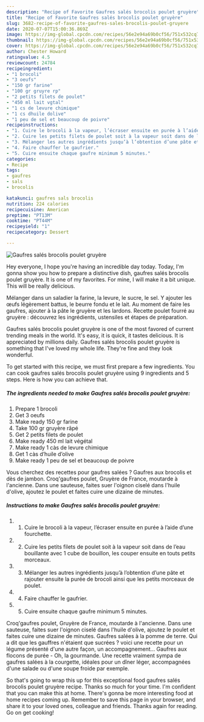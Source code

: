 ```yaml
---
description: "Recipe of Favorite Gaufres salés brocolis poulet gruyère"
title: "Recipe of Favorite Gaufres salés brocolis poulet gruyère"
slug: 3682-recipe-of-favorite-gaufres-sales-brocolis-poulet-gruyere
date: 2020-07-07T15:00:36.869Z
image: https://img-global.cpcdn.com/recipes/56e2e94a69b0cf56/751x532cq70/gaufres-sales-brocolis-poulet-gruyere-photo-principale-de-la-recette.jpg
thumbnail: https://img-global.cpcdn.com/recipes/56e2e94a69b0cf56/751x532cq70/gaufres-sales-brocolis-poulet-gruyere-photo-principale-de-la-recette.jpg
cover: https://img-global.cpcdn.com/recipes/56e2e94a69b0cf56/751x532cq70/gaufres-sales-brocolis-poulet-gruyere-photo-principale-de-la-recette.jpg
author: Chester Howard
ratingvalue: 4.5
reviewcount: 24784
recipeingredient:
- "1 brocoli"
- "3 oeufs"
- "150 gr farine"
- "100 gr gruyre rp"
- "2 petits filets de poulet"
- "450 ml lait vgtal"
- "1 cs de levure chimique"
- "1 cs dhuile dolive"
- "1 peu de sel et beaucoup de poivre"
recipeinstructions:
- "1. Cuire le brocoli à la vapeur, l’écraser ensuite en purée à l’aide d’une fourchette."
- "2. Cuire les petits filets de poulet soit à la vapeur soit dans de l’eau bouillante avec 1 cube de bouillon, les couper ensuite en touts petits morceaux."
- "3. Mélanger les autres ingrédients jusqu’à l’obtention d’une pâte et rajouter ensuite la purée de brocoli ainsi que les petits morceaux de poulet."
- "4. Faire chauffer le gaufrier."
- "5. Cuire ensuite chaque gaufre minimum 5 minutes."
categories:
- Recipe
tags:
- gaufres
- sals
- brocolis

katakunci: gaufres sals brocolis 
nutrition: 224 calories
recipecuisine: American
preptime: "PT13M"
cooktime: "PT44M"
recipeyield: "1"
recipecategory: Dessert

---
```



![Gaufres salés brocolis poulet gruyère](https://img-global.cpcdn.com/recipes/56e2e94a69b0cf56/751x532cq70/gaufres-sales-brocolis-poulet-gruyere-photo-principale-de-la-recette.jpg)

Hey everyone, I hope you're having an incredible day today. Today, I'm gonna show you how to prepare a distinctive dish, gaufres salés brocolis poulet gruyère. It is one of my favorites. For mine, I will make it a bit unique. This will be really delicious.

Mélanger dans un saladier la farine, la levure, le sucre, le sel. Y ajouter les œufs légèrement battus, le beurre fondu et le lait. Au moment de faire les gaufres, ajouter à la pâte le gruyère et les lardons. Recette poulet fourré au gruyère : découvrez les ingrédients, ustensiles et étapes de préparation.

Gaufres salés brocolis poulet gruyère is one of the most favored of current trending meals in the world. It's easy, it is quick, it tastes delicious. It is appreciated by millions daily. Gaufres salés brocolis poulet gruyère is something that I've loved my whole life. They're fine and they look wonderful.


To get started with this recipe, we must first prepare a few ingredients. You can cook gaufres salés brocolis poulet gruyère using 9 ingredients and 5 steps. Here is how you can achieve that.

<!--inarticleads1-->

##### The ingredients needed to make Gaufres salés brocolis poulet gruyère:

1. Prepare 1 brocoli
1. Get 3 oeufs
1. Make ready 150 gr farine
1. Take 100 gr gruyère râpé
1. Get 2 petits filets de poulet
1. Make ready 450 ml lait végétal
1. Make ready 1 càs de levure chimique
1. Get 1 càs d’huile d’olive
1. Make ready 1 peu de sel et beaucoup de poivre


Vous cherchez des recettes pour gaufres salées ? Gaufres aux brocolis et dès de jambon. Croq&#39;gaufres poulet, Gruyère de France, moutarde à l&#39;ancienne. Dans une sauteuse, faites suer l&#39;oignon ciselé dans l&#39;huile d&#39;olive, ajoutez le poulet et faites cuire une dizaine de minutes. 

<!--inarticleads2-->

##### Instructions to make Gaufres salés brocolis poulet gruyère:

1. 1. Cuire le brocoli à la vapeur, l’écraser ensuite en purée à l’aide d’une fourchette.
1. 2. Cuire les petits filets de poulet soit à la vapeur soit dans de l’eau bouillante avec 1 cube de bouillon, les couper ensuite en touts petits morceaux.
1. 3. Mélanger les autres ingrédients jusqu’à l’obtention d’une pâte et rajouter ensuite la purée de brocoli ainsi que les petits morceaux de poulet.
1. 4. Faire chauffer le gaufrier.
1. 5. Cuire ensuite chaque gaufre minimum 5 minutes.


Croq&#39;gaufres poulet, Gruyère de France, moutarde à l&#39;ancienne. Dans une sauteuse, faites suer l&#39;oignon ciselé dans l&#39;huile d&#39;olive, ajoutez le poulet et faites cuire une dizaine de minutes. Gaufres salées à la pomme de terre. Qui a dit que les gauffres n&#39;étaient que sucrées ? voici une recette pour un légume présenté d&#39;une autre façon, un accompagnement… Gaufres aux flocons de purée - Oh, la gourmande. Une recette vraiment sympa de gaufres salées à la courgette, idéales pour un dîner léger, accompagnées d&#39;une salade ou d&#39;une soupe froide par exemple. 

So that's going to wrap this up for this exceptional food gaufres salés brocolis poulet gruyère recipe. Thanks so much for your time. I'm confident that you can make this at home. There's gonna be more interesting food at home recipes coming up. Remember to save this page in your browser, and share it to your loved ones, colleague and friends. Thanks again for reading. Go on get cooking!
